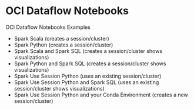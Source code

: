 # OCI Dataflow Notebooks
OCI Dataflow Notebooks Examples
* Spark Scala (creates a session/cluster)
* Spark Python (creates a session/cluster)
* Spark Scala and Spark SQL (creates a session/cluster shows visualizations)
* Spark Python and Spark SQL (creates a session/cluster shows visualizations)
* Spark Use Session Python (uses an existing session/cluster)
* Spark Use Session Python and Spark SQL (uses an existing session/cluster shows visualizations)
* Spark Use Session Python and your Conda Environment (creates a new session/cluster)

